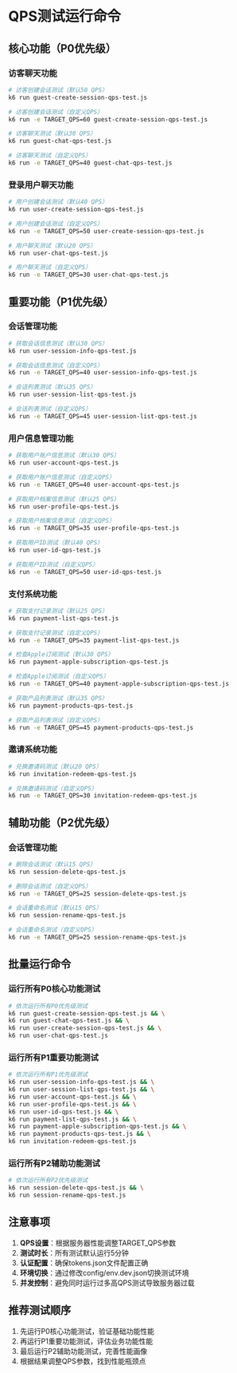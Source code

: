 # QPS测试运行命令

## 核心功能（P0优先级）

### 访客聊天功能
```bash
# 访客创建会话测试（默认50 QPS）
k6 run guest-create-session-qps-test.js

# 访客创建会话测试（自定义QPS）
k6 run -e TARGET_QPS=60 guest-create-session-qps-test.js

# 访客聊天测试（默认30 QPS）
k6 run guest-chat-qps-test.js

# 访客聊天测试（自定义QPS）
k6 run -e TARGET_QPS=40 guest-chat-qps-test.js
```

### 登录用户聊天功能
```bash
# 用户创建会话测试（默认40 QPS）
k6 run user-create-session-qps-test.js

# 用户创建会话测试（自定义QPS）
k6 run -e TARGET_QPS=50 user-create-session-qps-test.js

# 用户聊天测试（默认20 QPS）
k6 run user-chat-qps-test.js

# 用户聊天测试（自定义QPS）
k6 run -e TARGET_QPS=30 user-chat-qps-test.js
```

## 重要功能（P1优先级）

### 会话管理功能
```bash
# 获取会话信息测试（默认30 QPS）
k6 run user-session-info-qps-test.js

# 获取会话信息测试（自定义QPS）
k6 run -e TARGET_QPS=40 user-session-info-qps-test.js

# 会话列表测试（默认35 QPS）
k6 run user-session-list-qps-test.js

# 会话列表测试（自定义QPS）
k6 run -e TARGET_QPS=45 user-session-list-qps-test.js
```

### 用户信息管理功能
```bash
# 获取用户账户信息测试（默认30 QPS）
k6 run user-account-qps-test.js

# 获取用户账户信息测试（自定义QPS）
k6 run -e TARGET_QPS=40 user-account-qps-test.js

# 获取用户档案信息测试（默认25 QPS）
k6 run user-profile-qps-test.js

# 获取用户档案信息测试（自定义QPS）
k6 run -e TARGET_QPS=35 user-profile-qps-test.js

# 获取用户ID测试（默认40 QPS）
k6 run user-id-qps-test.js

# 获取用户ID测试（自定义QPS）
k6 run -e TARGET_QPS=50 user-id-qps-test.js
```

### 支付系统功能
```bash
# 获取支付记录测试（默认25 QPS）
k6 run payment-list-qps-test.js

# 获取支付记录测试（自定义QPS）
k6 run -e TARGET_QPS=35 payment-list-qps-test.js

# 检查Apple订阅测试（默认30 QPS）
k6 run payment-apple-subscription-qps-test.js

# 检查Apple订阅测试（自定义QPS）
k6 run -e TARGET_QPS=40 payment-apple-subscription-qps-test.js

# 获取产品列表测试（默认35 QPS）
k6 run payment-products-qps-test.js

# 获取产品列表测试（自定义QPS）
k6 run -e TARGET_QPS=45 payment-products-qps-test.js
```

### 邀请系统功能
```bash
# 兑换邀请码测试（默认20 QPS）
k6 run invitation-redeem-qps-test.js

# 兑换邀请码测试（自定义QPS）
k6 run -e TARGET_QPS=30 invitation-redeem-qps-test.js
```

## 辅助功能（P2优先级）

### 会话管理功能
```bash
# 删除会话测试（默认15 QPS）
k6 run session-delete-qps-test.js

# 删除会话测试（自定义QPS）
k6 run -e TARGET_QPS=25 session-delete-qps-test.js

# 会话重命名测试（默认15 QPS）
k6 run session-rename-qps-test.js

# 会话重命名测试（自定义QPS）
k6 run -e TARGET_QPS=25 session-rename-qps-test.js
```

## 批量运行命令

### 运行所有P0核心功能测试
```bash
# 依次运行所有P0优先级测试
k6 run guest-create-session-qps-test.js && \
k6 run guest-chat-qps-test.js && \
k6 run user-create-session-qps-test.js && \
k6 run user-chat-qps-test.js
```

### 运行所有P1重要功能测试
```bash
# 依次运行所有P1优先级测试
k6 run user-session-info-qps-test.js && \
k6 run user-session-list-qps-test.js && \
k6 run user-account-qps-test.js && \
k6 run user-profile-qps-test.js && \
k6 run user-id-qps-test.js && \
k6 run payment-list-qps-test.js && \
k6 run payment-apple-subscription-qps-test.js && \
k6 run payment-products-qps-test.js && \
k6 run invitation-redeem-qps-test.js
```

### 运行所有P2辅助功能测试
```bash
# 依次运行所有P2优先级测试
k6 run session-delete-qps-test.js && \
k6 run session-rename-qps-test.js
```

## 注意事项

1. **QPS设置**：根据服务器性能调整TARGET_QPS参数
2. **测试时长**：所有测试默认运行5分钟
3. **认证配置**：确保tokens.json文件配置正确
4. **环境切换**：通过修改config/env.dev.json切换测试环境
5. **并发控制**：避免同时运行过多高QPS测试导致服务器过载

## 推荐测试顺序

1. 先运行P0核心功能测试，验证基础功能性能
2. 再运行P1重要功能测试，评估业务功能性能
3. 最后运行P2辅助功能测试，完善性能画像
4. 根据结果调整QPS参数，找到性能瓶颈点 